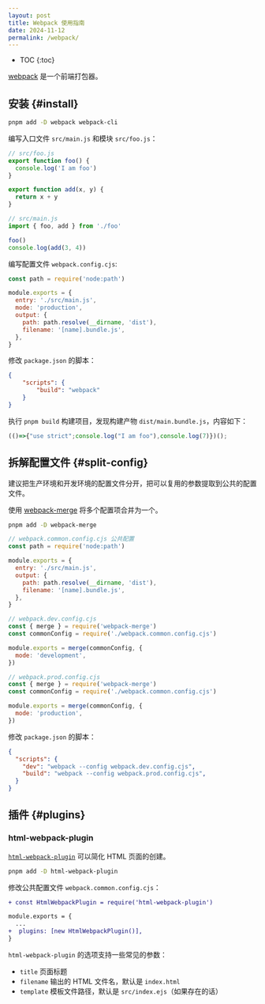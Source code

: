 ```yaml
---
layout: post
title: Webpack 使用指南
date: 2024-11-12
permalink: /webpack/
---
```


* TOC
{:toc}

[webpack](https://webpack.js.org/) 是一个前端打包器。

## 安装 {#install}

```sh
pnpm add -D webpack webpack-cli
```

编写入口文件 `src/main.js` 和模块 `src/foo.js`：

```js
// src/foo.js
export function foo() {
  console.log('I am foo')
}

export function add(x, y) {
  return x + y
}
```

```js
// src/main.js
import { foo, add } from './foo'

foo()
console.log(add(3, 4))
```

编写配置文件 `webpack.config.cjs`:

```js
const path = require('node:path')

module.exports = {
  entry: './src/main.js',
  mode: 'production',
  output: {
    path: path.resolve(__dirname, 'dist'),
    filename: '[name].bundle.js',
  },
}
```

修改 `package.json` 的脚本：

```json
{
    "scripts": {
        "build": "webpack"
    }
}
```

执行 `pnpm build` 构建项目，发现构建产物 `dist/main.bundle.js`，内容如下：

```js
(()=>{"use strict";console.log("I am foo"),console.log(7)})();
```

## 拆解配置文件 {#split-config}

建议把生产环境和开发环境的配置文件分开，把可以复用的参数提取到公共的配置文件。

使用 [webpack-merge](https://github.com/survivejs/webpack-merge) 将多个配置项合并为一个。

```sh
pnpm add -D webpack-merge
```

```js
// webpack.common.config.cjs 公共配置
const path = require('node:path')

module.exports = {
  entry: './src/main.js',
  output: {
    path: path.resolve(__dirname, 'dist'),
    filename: '[name].bundle.js',
  },
}
```

```js
// webpack.dev.config.cjs
const { merge } = require('webpack-merge')
const commonConfig = require('./webpack.common.config.cjs')

module.exports = merge(commonConfig, {
  mode: 'development',
})
```

```js
// webpack.prod.config.cjs
const { merge } = require('webpack-merge')
const commonConfig = require('./webpack.common.config.cjs')

module.exports = merge(commonConfig, {
  mode: 'production',
})
```

修改 `package.json` 的脚本：

```json
{
  "scripts": {
    "dev": "webpack --config webpack.dev.config.cjs",
    "build": "webpack --config webpack.prod.config.cjs",
  }
}
```

## 插件 {#plugins}

### html-webpack-plugin

[`html-webpack-plugin`](https://github.com/jantimon/html-webpack-plugin) 可以简化 HTML 页面的创建。

```sh
pnpm add -D html-webpack-plugin
```

修改公共配置文件 `webpack.common.config.cjs`：

```diff
+ const HtmlWebpackPlugin = require('html-webpack-plugin')

module.exports = {
  ...
+  plugins: [new HtmlWebpackPlugin()],
}
```

`html-webpack-plugin` 的选项支持一些常见的参数：

- `title` 页面标题
- `filename` 输出的 HTML 文件名，默认是 `index.html`
- `template` 模板文件路径，默认是 `src/index.ejs`（如果存在的话）